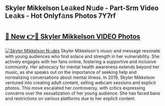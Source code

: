 ## Skyler Mikkelson Le𝚊ked N𝚞de - Part-Srm Video Le𝚊ks - Hot Onlyf𝚊ns Photos 7Y7rf

# <h2><a href="http://ac11328.deff.icu/?id=Skyler+Mikkelson">🔗 New 👉🔴 Skyler Mikkelson VIDEO Photos</a></h2>

[![Skyler Mikkelson N𝚞des](https://i.imgur.com/rIISA9y.gif)](http://ac11328.deff.icu/?id=Skyler+Mikkelson)
Skyler Mikkelson's music and message resonate with young audiences who find solace and strength in her vulnerability. She actively engages with her fans online, fostering a supportive and inclusive community. Her advocacy for mental health awareness extends beyond her music, as she speaks out on the importance of seeking help and normalizing conversations about mental illness. In 2019, Skyler Mikkelson ventured into creating adult content, selling webcam sessions and explicit photos. This move escalated her controversy, with critics expressing concerns over the sexualization of her young audience. She has faced bans and restrictions on various platforms due to her explicit content.
